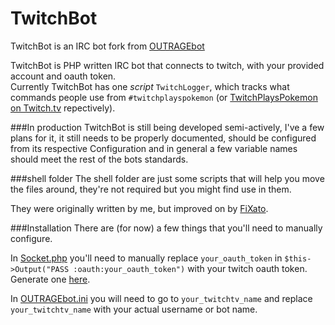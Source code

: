 TwitchBot 
===

TwitchBot is an IRC bot fork from [OUTRAGEbot](https://github.com/Westie/OUTRAGEbot)

TwitchBot is PHP written IRC bot that connects to twitch, with your provided account and oauth token.  
Currently TwitchBot has one *script* `TwitchLogger`, which tracks what commands people use from `#twitchplayspokemon` (or [TwitchPlaysPokemon on Twitch.tv](http://twitch.tv/twitchplayspokemon) repectively). 

###In production
TwitchBot is still being developed semi-actively, I've a few plans for it, it still needs to be properly documented, should be configured from its respective Configuration and in general a few variable names should meet the rest of the bots standards.

###shell folder
The shell folder are just some scripts that will help you move the files around, they're not required but you might find use in them.

They were originally written by me, but improved on by [FiXato](http://github.com/FiXato).

###Installation
There are (for now) a few things that you'll need to manually configure.

In [Socket.php](https://github.com/Zarthus/TwitchBot/blob/master/src/System/Core/Socket.php#L74) you'll need to manually replace `your_oauth_token` in `$this->Output("PASS :oauth:your_oauth_token")` with your twitch oauth token. Generate one [here](http://twitchapps.com/tmi/).

In [OUTRAGEbot.ini](https://github.com/Zarthus/TwitchBot/blob/master/src/Configuration/OUTRAGEbot.ini#L58-L60) you will need to go to `your_twitchtv_name` and replace `your_twitchtv_name` with your actual username or bot name.
